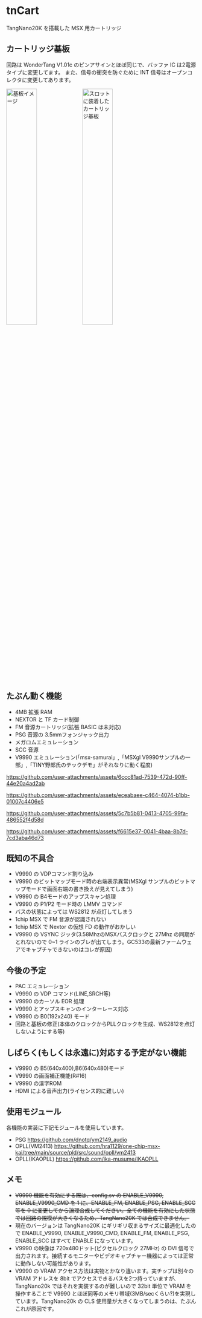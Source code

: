 # tnCart

TangNano20K を搭載した MSX 用カートリッジ

## カートリッジ基板
回路は WonderTang V1.01c のピンアサインとほぼ同じで、バッファ IC は2電源タイプに変更してます。
また、信号の衝突を防ぐために INT 信号はオープンコレクタに変更してあります。

<img alt="基板イメージ" src="https://github.com/buppu3/tnCart/blob/main/pics/tnCart_rev1_3d.png?raw=true" width="40%" /><img alt="スロットに装着したカートリッジ基板" src="https://github.com/buppu3/tnCart/blob/main/pics/tnCart_rev1_mounted.png?raw=true" width="40%" />

## たぶん動く機能
- 4MB 拡張 RAM
- NEXTOR と TF カード制御
- FM 音源カートリッジ(拡張 BASIC は未対応)
- PSG 音源の 3.5mmフォンジャック出力
- メガロムエミュレーション
- SCC 音源
- V9990 エミュレーション(「msx-samurai」,「MSXgl V9990サンプルの一部」,「TINY野郎氏のテックデモ」がそれなりに動く程度)

https://github.com/user-attachments/assets/6ccc81ad-7539-472d-90ff-44e20a4ad2ab

https://github.com/user-attachments/assets/eceabaee-c464-4074-b1bb-01007c4406e5

https://github.com/user-attachments/assets/5c7b5b81-0413-4705-99fa-486552f4d58d

https://github.com/user-attachments/assets/f6615e37-0041-4baa-8b7d-7cd3aba46d73

## 既知の不具合
- V9990 の VDPコマンド割り込み
- V9990 のビットマップモード時の右端表示異常(MSXgl サンプルのビットマップモードで画面右端の書き換えが見えてしまう)
- V9990 の B4モードのアップスキャン処理
- V9990 の P1/P2 モード時の LMMV コマンド
- バスの状態によっては WS2812 が点灯してしまう
- 1chip MSX で FM 音源が認識されない
- 1chip MSX で Nextor の仮想 FD の動作がおかしい
- V9990 の VSYNC ジッタ(3.58MhzのMSXバスクロックと 27Mhz の同期がとれないので 0~1 ラインのブレが出てしまう。GC533の最新ファームウェアでキャプチャできないのはコレが原因)

## 今後の予定
- PAC エミュレーション
- V9990 の VDP コマンド(LINE,SRCH等)
- V9990 のカーソル EOR 処理
- V9990 とアップスキャンのインターレース対応
- V9990 の B0(192x240) モード
- 回路と基板の修正(本体のクロックからPLLクロックを生成、WS2812を点灯しないようにする等)

## しばらく(もしくは永遠に)対応する予定がない機能
- V9990 の B5(640x400),B6(640x480)モード
- V9990 の画面補正機能(R#16)
- V9990 の漢字ROM
- HDMI による音声出力(ライセンス的に難しい)

## 使用モジュール
各機能の実装に下記モジュールを使用しています。
- PSG https://github.com/dnotq/ym2149_audio
- OPLL(VM2413) https://github.com/hra1129/one-chip-msx-kai/tree/main/source/pld/src/sound/opll/vm2413
- OPLL(IKAOPLL) https://github.com/ika-musume/IKAOPLL

## メモ
- ~~V9990 機能を有効にする際は、config.sv の ENABLE_V9990, ENABLE_V9990_CMD を 1 に、ENABLE_FM, ENABLE_PSG, ENABLE_SCC 等を 0 に変更してから論理合成してください。全ての機能を有効にした状態では回路の規模が大きくなるため、TangNano20K では合成できません。~~
- 現在のバージョンは TangNano20K にギリギリ収まるサイズに最適化したので ENABLE_V9990, ENABLE_V9990_CMD, ENABLE_FM, ENABLE_PSG, ENABLE_SCC はすべて ENABLE になっています。
- V9990 の映像は 720x480ドット(ピクセルクロック 27MHz) の DVI 信号で出力されます。接続するモニターやビデオキャプチャー機器によっては正常に動作しない可能性があります。
- V9990 の VRAM アクセス方法は実物とかなり違います。実チップは別々の VRAM アドレスを 8bit でアクセスできるバスを2つ持っていますが、TangNano20k ではそれを実装するのが難しいので 32bit 単位で VRAM を操作することで V9990 とほぼ同等のメモリ帯域(3MB/secくらい?)を実現しています。TangNano20k の CLS 使用量が大きくなってしまうのは、たぶんこれが原因です。
